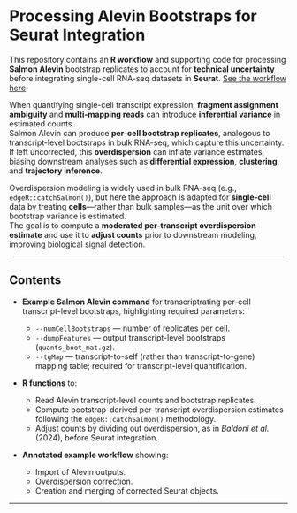 # Processing Alevin Bootstraps for Seurat Integration

This repository contains an **R workflow** and supporting code for processing **Salmon Alevin** bootstrap replicates to account for **technical uncertainty** before integrating single-cell RNA-seq datasets in **Seurat**. [See the workflow here](http://seantbresnahan.com/Overdispersion-Correction-for-Alevin).

When quantifying single-cell transcript expression, **fragment assignment ambiguity** and **multi-mapping reads** can introduce **inferential variance** in estimated counts.  
Salmon Alevin can produce **per-cell bootstrap replicates**, analogous to transcript-level bootstraps in bulk RNA-seq, which capture this uncertainty.  
If left uncorrected, this **overdispersion** can inflate variance estimates, biasing downstream analyses such as **differential expression**, **clustering**, and **trajectory inference**.

Overdispersion modeling is widely used in bulk RNA-seq (e.g., `edgeR::catchSalmon()`), but here the approach is adapted for **single-cell** data by treating **cells**—rather than bulk samples—as the unit over which bootstrap variance is estimated.  
The goal is to compute a **moderated per-transcript overdispersion estimate** and use it to **adjust counts** prior to downstream modeling, improving biological signal detection.

---

## Contents

- **Example Salmon Alevin command** for transcriptrating per-cell transcript-level bootstraps, highlighting required parameters:
  - `--numCellBootstraps` — number of replicates per cell.
  - `--dumpFeatures` — output transcript-level bootstraps (`quants_boot_mat.gz`).
  - `--tgMap` — transcript-to-self (rather than transcript-to-gene) mapping table; required for transcript-level quantification.

- **R functions** to:
  - Read Alevin transcript-level counts and bootstrap replicates.
  - Compute bootstrap-derived per-transcript overdispersion estimates following the `edgeR::catchSalmon()` methodology.
  - Adjust counts by dividing out overdispersion, as in *Baldoni et al.* (2024), before Seurat integration.

- **Annotated example workflow** showing:
  - Import of Alevin outputs.
  - Overdispersion correction.
  - Creation and merging of corrected Seurat objects.

---
